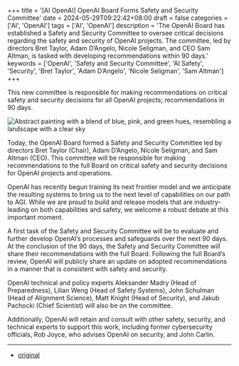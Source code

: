+++
title = '[AI OpenAI] OpenAI Board Forms Safety and Security Committee'
date = 2024-05-29T09:22:42+08:00
draft = false
categories = ['AI', 'OpenAI']
tags = ['AI', 'OpenAI']
description = 'The OpenAI Board has established a Safety and Security Committee to oversee critical decisions regarding the safety and security of OpenAI projects. The committee, led by directors Bret Taylor, Adam D’Angelo, Nicole Seligman, and CEO Sam Altman, is tasked with developing recommendations within 90 days.'
keywords = ['OpenAI', 'Safety and Security Committee', 'AI Safety', 'Security', 'Bret Taylor', 'Adam D’Angelo', 'Nicole Seligman', 'Sam Altman']
+++

This new committee is responsible for making recommendations on critical safety and security decisions for all OpenAI projects; recommendations in 90 days.

![Abstract painting with a blend of blue, pink, and green hues, resembling a landscape with a clear sky](https://images.ctfassets.net/kftzwdyauwt9/HQwS8tBhvdIHzdncUIASA/795b47369f81da3f303996ac21f48f2b/abstract-landscape.jpg?w=1920&q=90&fm=webp)

Today, the OpenAI Board formed a Safety and Security Committee led by directors Bret Taylor (Chair), Adam D’Angelo, Nicole Seligman, and Sam Altman (CEO). This committee will be responsible for making recommendations to the full Board on critical safety and security decisions for OpenAI projects and operations.

OpenAI has recently begun training its next frontier model and we anticipate the resulting systems to bring us to the next level of capabilities on our path to AGI. While we are proud to build and release models that are industry-leading on both capabilities and safety, we welcome a robust debate at this important moment.

A first task of the Safety and Security Committee will be to evaluate and further develop OpenAI’s processes and safeguards over the next 90 days. At the conclusion of the 90 days, the Safety and Security Committee will share their recommendations with the full Board. Following the full Board’s review, OpenAI will publicly share an update on adopted recommendations in a manner that is consistent with safety and security.

OpenAI technical and policy experts Aleksander Madry (Head of Preparedness), Lilian Weng (Head of Safety Systems), John Schulman (Head of Alignment Science), Matt Knight (Head of Security), and Jakub Pachocki (Chief Scientist) will also be on the committee.

Additionally, OpenAI will retain and consult with other safety, security, and technical experts to support this work, including former cybersecurity officials, Rob Joyce, who advises OpenAI on security, and John Carlin.

---

- [original](https://openai.com/index/openai-board-forms-safety-and-security-committee/)
<!-- - [博客 - 从零开始学AI](...) -->
<!-- - [Blog | Learn AI from scratch](...) -->
<!-- - [公众号 - 从零开始学AI](...) -->
<!-- - [CSDN - 从零开始学AI](...) -->
<!-- - [掘金 - 从零开始学AI](...) -->
<!-- - [知乎 - 从零开始学AI](...) -->
<!-- - [阿里云 - 从零开始学AI](...) -->
<!-- - [腾讯云 - 从零开始学AI](...) -->
